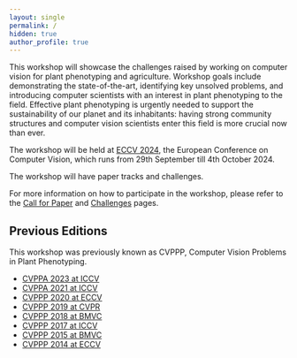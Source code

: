 ```yaml
---
layout: single
permalink: /
hidden: true
author_profile: true
---
```


This workshop will showcase the challenges raised by working on computer vision for plant phenotyping and agriculture. Workshop goals include demonstrating the state-of-the-art, identifying key unsolved problems, and introducing computer scientists with an interest in plant phenotyping to the field. Effective plant phenotyping is urgently needed to support the sustainability of our planet and its inhabitants: having strong community structures and computer vision scientists enter this field is more crucial now than ever.

The workshop will be held at [ECCV 2024](https://eccv.ecva.net/Conferences/2024), the European Conference on Computer Vision, which runs from 29th September till 4th October 2024.

The workshop will have paper tracks and challenges.

For more information on how to participate in the workshop, please refer to the [Call for Paper](/cfp) and [Challenges](/challenges) pages.



## Previous Editions

This workshop was previously known as CVPPP, Computer Vision Problems in Plant Phenotyping.

- [CVPPA 2023 at ICCV](https://cvppa2023.github.io)
- [CVPPA 2021 at ICCV](https://cvppa2021.github.io)
- [CVPPP 2020 at ECCV](https://www.plant-phenotyping.org/CVPPP2020)
- [CVPPP 2019 at CVPR](https://www.plant-phenotyping.org/CVPPP2019)
- [CVPPP 2018 at BMVC](https://www.plant-phenotyping.org/CVPPP2018)
- [CVPPP 2017 at ICCV](https://www.plant-phenotyping.org/CVPPP2017)
- [CVPPP 2015 at BMVC](http://www.plant-phenotyping.org/CVPPP2015)
- [CVPPP 2014 at ECCV](http://www.plant-phenotyping.org/CVPPP2014)
